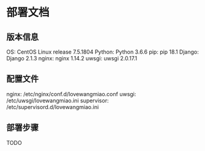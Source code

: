 # 部署文档

## 版本信息

OS: CentOS Linux release 7.5.1804
Python: Python 3.6.6
pip: pip 18.1
Django: Django 2.1.3
nginx: nginx 1.14.2
uwsgi: uwsgi 2.0.17.1

## 配置文件

nginx: /etc/nginx/conf.d/lovewangmiao.conf
uwsgi: /etc/uwsgi/lovewangmiao.ini
supervisor: /etc/supervisord.d/lovewangmiao.ini

## 部署步骤

TODO

